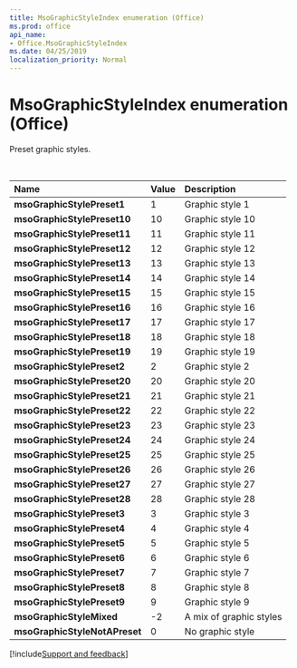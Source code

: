 ```yaml
---
title: MsoGraphicStyleIndex enumeration (Office)
ms.prod: office
api_name:
- Office.MsoGraphicStyleIndex
ms.date: 04/25/2019
localization_priority: Normal
---
```



# MsoGraphicStyleIndex enumeration (Office)

Preset graphic styles.

<br/>

|Name|Value|Description|
|:-----|:-----|:-----|
|**msoGraphicStylePreset1** |1 |Graphic style 1 |
|**msoGraphicStylePreset10**|10|Graphic style 10|
|**msoGraphicStylePreset11**|11|Graphic style 11|
|**msoGraphicStylePreset12**|12|Graphic style 12|
|**msoGraphicStylePreset13**|13|Graphic style 13|
|**msoGraphicStylePreset14**|14|Graphic style 14|
|**msoGraphicStylePreset15**|15|Graphic style 15|
|**msoGraphicStylePreset16**|16|Graphic style 16|
|**msoGraphicStylePreset17**|17|Graphic style 17|
|**msoGraphicStylePreset18**|18|Graphic style 18|
|**msoGraphicStylePreset19**|19|Graphic style 19|
|**msoGraphicStylePreset2** |2 |Graphic style 2 |
|**msoGraphicStylePreset20**|20|Graphic style 20|
|**msoGraphicStylePreset21**|21|Graphic style 21|
|**msoGraphicStylePreset22**|22|Graphic style 22|
|**msoGraphicStylePreset23**|23|Graphic style 23|
|**msoGraphicStylePreset24**|24|Graphic style 24|
|**msoGraphicStylePreset25**|25|Graphic style 25|
|**msoGraphicStylePreset26**|26|Graphic style 26|
|**msoGraphicStylePreset27**|27|Graphic style 27|
|**msoGraphicStylePreset28**|28|Graphic style 28|
|**msoGraphicStylePreset3** |3 |Graphic style 3 |
|**msoGraphicStylePreset4** |4 |Graphic style 4 |
|**msoGraphicStylePreset5** |5 |Graphic style 5 |
|**msoGraphicStylePreset6** |6 |Graphic style 6 |
|**msoGraphicStylePreset7** |7 |Graphic style 7 |
|**msoGraphicStylePreset8** |8 |Graphic style 8 |
|**msoGraphicStylePreset9** |9 |Graphic style 9 |
|**msoGraphicStyleMixed**   |-2|A mix of graphic styles|
|**msoGraphicStyleNotAPreset**|0|No graphic style|



[!include[Support and feedback](~/includes/feedback-boilerplate.md)]